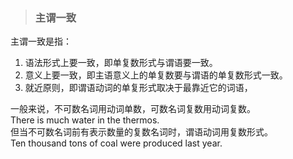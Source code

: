 >### 主谓一致
 	
主谓一致是指：<br>
1. 语法形式上要一致，即单复数形式与谓语要一致。
2. 意义上要一致，即主语意义上的单复数要与谓语的单复数形式一致。
3. 就近原则，即谓语动词的单复形式取决于最靠近它的词语，

一般来说，不可数名词用动词单数，可数名词复数用动词复数。 <br>
There is much water in the thermos. <br>
但当不可数名词前有表示数量的复数名词时，谓语动词用复数形式。 <br>
Ten thousand tons of coal were produced last year.